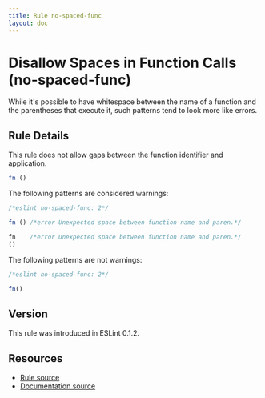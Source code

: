 ```yaml
---
title: Rule no-spaced-func
layout: doc
---
```

<!-- Note: No pull requests accepted for this file. See README.md in the root directory for details. -->
# Disallow Spaces in Function Calls (no-spaced-func)

While it's possible to have whitespace between the name of a function and the parentheses that execute it, such patterns tend to look more like errors.

## Rule Details

This rule does not allow gaps between the function identifier and application.

```js
fn ()
```

The following patterns are considered warnings:

```js
/*eslint no-spaced-func: 2*/

fn () /*error Unexpected space between function name and paren.*/

fn    /*error Unexpected space between function name and paren.*/
()
```

The following patterns are not warnings:

```js
/*eslint no-spaced-func: 2*/

fn()
```


## Version

This rule was introduced in ESLint 0.1.2.

## Resources

* [Rule source](https://github.com/eslint/eslint/tree/master/lib/rules/no-spaced-func.js)
* [Documentation source](https://github.com/eslint/eslint/tree/master/docs/rules/no-spaced-func.md)

